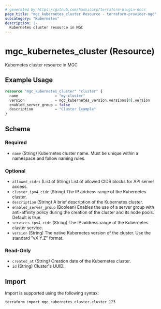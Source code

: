 ```yaml
---
# generated by https://github.com/hashicorp/terraform-plugin-docs
page_title: "mgc_kubernetes_cluster Resource - terraform-provider-mgc"
subcategory: "Kubernetes"
description: |-
  Kubernetes cluster resource in MGC
---
```


# mgc_kubernetes_cluster (Resource)

Kubernetes cluster resource in MGC

## Example Usage

```terraform
resource "mgc_kubernetes_cluster" "cluster" {
  name                 = "my-cluster"
  version              = mgc_kubernetes_version.versions[0].version
  enabled_server_group = false
  description          = "Cluster Example"
}
```

<!-- schema generated by tfplugindocs -->
## Schema

### Required

- `name` (String) Kubernetes cluster name. Must be unique within a namespace and follow naming rules.

### Optional

- `allowed_cidrs` (List of String) List of allowed CIDR blocks for API server access.
- `cluster_ipv4_cidr` (String) The IP address range of the Kubernetes cluster.
- `description` (String) A brief description of the Kubernetes cluster.
- `enabled_server_group` (Boolean) Enables the use of a server group with anti-affinity policy during the creation of the cluster and its node pools. Default is true.
- `services_ipv4_cidr` (String) The IP address range of the Kubernetes cluster service.
- `version` (String) The native Kubernetes version of the cluster. Use the standard "vX.Y.Z" format.

### Read-Only

- `created_at` (String) Creation date of the Kubernetes cluster.
- `id` (String) Cluster's UUID.

## Import

Import is supported using the following syntax:

```shell
terraform import mgc_kubernetes_cluster.cluster 123
```
